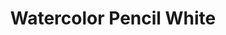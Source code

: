 ---
layout: product
title: "Watercolor Pencil White "
price: "150" 
desc: "Drvene bojice"
img_path: "/assets/img/AK10004.webp"
brand: "AK"
available: false
special_offer: false
new: false
soon: false
cat: "060000"
subcat: "060200"
subsubcat: "00"
sifra: "AK10004"
popular: false
---